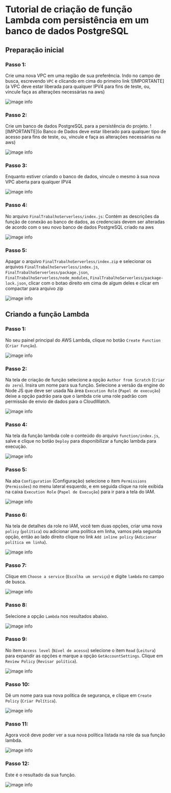 # Tutorial de criação de função Lambda com persistência em um banco de dados PostgreSQL

## Preparação inicial

### Passo 1:
Crie uma nova VPC em uma região de sua preferência. Indo no campo de busca, escrevendo `VPC` e clicando em cima do primeiro link
![IMPORTANTE](a VPC deve estar liberada para qualquer IPV4 para fins de teste, ou, vincule faça as alterações necessárias na aws)

![image info](./images-preparação/step-1.png)

### Passo 2:
Crie um banco de dados PostgreSQL para a persistência do projeto.
![IMPORTANTE](o Banco de Dados deve estar liberado para qualquer tipo de acesso para fins de teste, ou, vincule e faça as alterações necessárias na aws)

![image info](./images-preparação/step-2.png)

### Passo 3:
Enquanto estiver criando o banco de dados, vincule o mesmo à sua nova VPC aberta para qualquer IPV4

![image info](./images-preparação/step-3.png)

### Passo 4:
No arquivo `FinalTrabalhoServerless/index.js`: Contém as descrições da função de conexão ao banco de dados, as credenciais devem ser alteradas de acordo com o seu
novo banco de dados PostgreSQL criado na aws

![image info](./images-preparação/step-4.png)

### Passo 5:
Apagar o arquivo `FinalTrabalhoServerless/index.zip` e selecionar os arquivos `FinalTrabalhoServerless/index.js`, `FinalTrabalhoServerless/package.json`, `FinalTrabalhoServerless/node_modules`, `FinalTrabalhoServerless/package-lock.json`, clicar com o botao direito em cima de algum deles e clicar em compactar para arquivo zip

![image info](./images-preparação/step-5.png)

## Criando a função Lambda

### Passo 1:
No seu painel principal do AWS Lambda, clique no botão `Create Function` (`Criar Função`).

![image info](./images-criação-lambda/step-1.png)

### Passo 2:
Na tela de criação de função selecione a opção `Author from Scratch` (`Criar do zero`).
Insira um nome para sua função.
Selecione a versão da engine do Node JS que deve ser usada
Na área `Execution Role` (`Papel de execução`) deixe a opção padrão para que o lambda crie uma role padrão
com permissão de envio de dados para o CloudWatch.

![image info](./images-criação-lambda/step-3.png)

### Passo 4:
Na tela da função lambda cole o conteúdo do arquivo `function/index.js`, salve e clique no botão `Deploy`
para disponibilizar a função lambda para execução.

![image info](./images-criação-lambda/step-4.png)

### Passo 5:
Na aba `Configuration` (Configuração) selecione o item `Permissions` (`Permissões`) no menu lateral esquerdo,
e em seguida clique na role exibida na caixa `Execution Role` (`Papel de Execução`) para ir para a tela do 
IAM.

![image info](./images-criação-lambda/step-5.png)

### Passo 6:
Na tela de detalhes da role no IAM, você tem duas opções, criar uma nova `policy` (`política`) ou adicionar
uma política em linha, vamos pela segunda opção, então ao lado direito clique no link `Add inline policy`
(`Adicionar política em linha`).

![image info](./images-criação-lambda/step-6.png)

### Passo 7:
Clique em `Choose a service` (`Escolha um serviço`) e digite `lambda` no campo de busca. 

![image info](./images-criação-lambda/step-7.png)

### Passo 8:
Selecione a opção `Lambda` nos resultados abaixo.

![image info](./images-criação-lambda/step-8.png)

### Passo 9:
No item `Access level` (`Nível de acesso`) selecione o item `Read` (`Leitura`) para expandir as opções e marque 
a opção `GetAccountSettings`. Clique em `Review Policy` (`Revisar política`).

![image info](./images-criação-lambda/step-9.png)

### Passo 10:
Dê um nome para sua nova política de segurança, e clique em `Create Policy` (`Criar Política`). 

![image info](./images-criação-lambda/step-10.png)

### Passo 11:
Agora você deve poder ver a sua nova política listada na role da sua função lambda. 

![image info](./images-criação-lambda/step-11.png)

### Passo 12:
Este é o resultado da sua função.

![image info](./images-criação-lambda/step-12.png)
